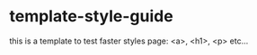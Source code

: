 # template-style-guide
this is a template to test faster styles page: &lt;a>, &lt;h1>, &lt;p> etc... 

